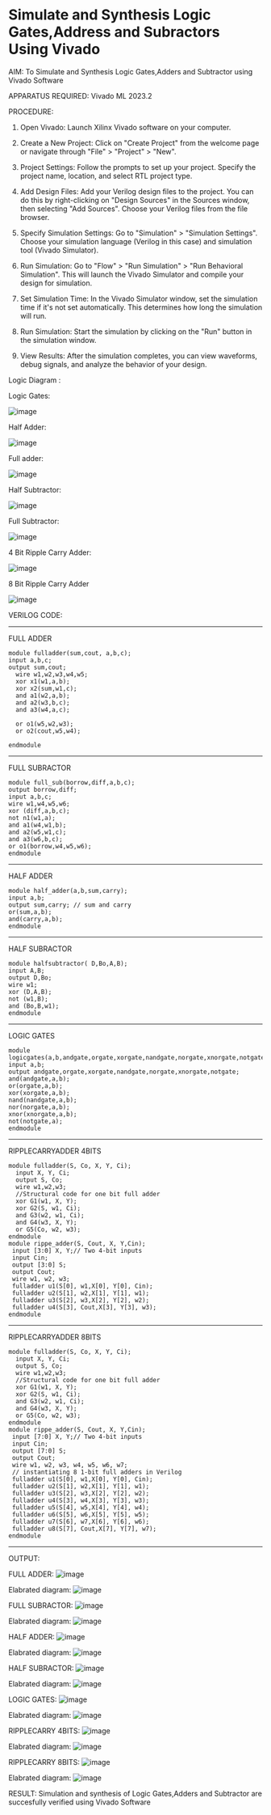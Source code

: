 # Simulate and Synthesis Logic Gates,Address and  Subractors Using Vivado 
AIM: To Simulate and Synthesis Logic Gates,Adders and Subtractor using Vivado Software

APPARATUS REQUIRED: Vivado ML 2023.2

PROCEDURE: 
1. Open Vivado: Launch Xilinx Vivado software on your computer.

2. Create a New Project: Click on "Create Project" from the welcome page or navigate through "File" > "Project" > "New".

3. Project Settings: Follow the prompts to set up your project. Specify the project name, location, and select RTL project type.

4. Add Design Files: Add your Verilog design files to the project. You can do this by right-clicking on "Design Sources" in the Sources window, then selecting "Add Sources". Choose your Verilog files from the file browser.

5. Specify Simulation Settings: Go to "Simulation" > "Simulation Settings". Choose your simulation language (Verilog in this case) and simulation tool (Vivado Simulator).

6. Run Simulation: Go to "Flow" > "Run Simulation" > "Run Behavioral Simulation". This will launch the Vivado Simulator and compile your design for simulation.

7. Set Simulation Time: In the Vivado Simulator window, set the simulation time if it's not set automatically. This determines how long the simulation will run.

8. Run Simulation: Start the simulation by clicking on the "Run" button in the simulation window.

9. View Results: After the simulation completes, you can view waveforms, debug signals, and analyze the behavior of your design.

Logic Diagram :

Logic Gates:

![image](https://github.com/navaneethans/VLSI-LAB-EXPERIMENTS/assets/6987778/ee17970c-3ac9-4603-881b-88e2825f41a4)


Half Adder:

![image](https://github.com/navaneethans/VLSI-LAB-EXPERIMENTS/assets/6987778/0e1ecb96-0c25-4556-832b-aeeedfdfe7b9)


Full adder:

![image](https://github.com/navaneethans/VLSI-LAB-EXPERIMENTS/assets/6987778/9bb3964c-438f-469d-a3de-c1cca6f323fb)


Half Subtractor:

![image](https://github.com/navaneethans/VLSI-LAB-EXPERIMENTS/assets/6987778/731470b7-eb4e-49f8-8bb7-2994052a7184)



Full Subtractor:

![image](https://github.com/navaneethans/VLSI-LAB-EXPERIMENTS/assets/6987778/d66f874b-c1f2-44b3-a035-7149b56430c1)


4 Bit Ripple Carry Adder:

![image](https://github.com/Madhan0302/VLSI-LAB-EXP-1/assets/160517887/24e31608-c29b-481e-82a4-4778e0967e45)


8 Bit Ripple Carry Adder

![image](https://github.com/navaneethans/VLSI-LAB-EXPERIMENTS/assets/6987778/7385a408-40a5-4203-8050-b72818622d79)



VERILOG CODE:

----------------------------------

FULL ADDER
~~~
module fulladder(sum,cout, a,b,c);
input a,b,c;
output sum,cout;
  wire w1,w2,w3,w4,w5;
  xor x1(w1,a,b);
  xor x2(sum,w1,c);  
  and a1(w2,a,b);
  and a2(w3,b,c);
  and a3(w4,a,c);
  
  or o1(w5,w2,w3);
  or o2(cout,w5,w4);
    
endmodule
~~~

---------------------------------

FULL SUBRACTOR
~~~
module full_sub(borrow,diff,a,b,c);
output borrow,diff;
input a,b,c;
wire w1,w4,w5,w6;
xor (diff,a,b,c);
not n1(w1,a);
and a1(w4,w1,b);
and a2(w5,w1,c);
and a3(w6,b,c);
or o1(borrow,w4,w5,w6);
endmodule
~~~
-------------------------------------

HALF ADDER
~~~
module half_adder(a,b,sum,carry);
input a,b;
output sum,carry; // sum and carry
or(sum,a,b);
and(carry,a,b);
endmodule
~~~
-------------------------------------

HALF SUBRACTOR
~~~
module halfsubtractor( D,Bo,A,B);
input A,B;
output D,Bo;
wire w1;
xor (D,A,B);
not (w1,B);
and (Bo,B,w1);
endmodule
~~~
-------------------------------------

LOGIC GATES
~~~
module logicgates(a,b,andgate,orgate,xorgate,nandgate,norgate,xnorgate,notgate);
input a,b;
output andgate,orgate,xorgate,nandgate,norgate,xnorgate,notgate;
and(andgate,a,b);
or(orgate,a,b);
xor(xorgate,a,b);
nand(nandgate,a,b);  
nor(norgate,a,b);
xnor(xnorgate,a,b);
not(notgate,a);
endmodule
~~~
--------------------------------------

RIPPLECARRYADDER 4BITS
~~~
module fulladder(S, Co, X, Y, Ci);
  input X, Y, Ci;
  output S, Co;
  wire w1,w2,w3;
  //Structural code for one bit full adder
  xor G1(w1, X, Y);
  xor G2(S, w1, Ci);
  and G3(w2, w1, Ci);
  and G4(w3, X, Y);
  or G5(Co, w2, w3);
endmodule
module rippe_adder(S, Cout, X, Y,Cin);
 input [3:0] X, Y;// Two 4-bit inputs
 input Cin;
 output [3:0] S;
 output Cout;
 wire w1, w2, w3;
 fulladder u1(S[0], w1,X[0], Y[0], Cin);
 fulladder u2(S[1], w2,X[1], Y[1], w1);
 fulladder u3(S[2], w3,X[2], Y[2], w2);
 fulladder u4(S[3], Cout,X[3], Y[3], w3);
endmodule
~~~
-----------------------------------------------

RIPPLECARRYADDER 8BITS
~~~
module fulladder(S, Co, X, Y, Ci);
  input X, Y, Ci;
  output S, Co;
  wire w1,w2,w3;
  //Structural code for one bit full adder
  xor G1(w1, X, Y);
  xor G2(S, w1, Ci);
  and G3(w2, w1, Ci);
  and G4(w3, X, Y);
  or G5(Co, w2, w3);
endmodule
module rippe_adder(S, Cout, X, Y,Cin);
 input [7:0] X, Y;// Two 4-bit inputs
 input Cin;
 output [7:0] S;
 output Cout;
 wire w1, w2, w3, w4, w5, w6, w7;
 // instantiating 8 1-bit full adders in Verilog
 fulladder u1(S[0], w1,X[0], Y[0], Cin);
 fulladder u2(S[1], w2,X[1], Y[1], w1);
 fulladder u3(S[2], w3,X[2], Y[2], w2);
 fulladder u4(S[3], w4,X[3], Y[3], w3);
 fulladder u5(S[4], w5,X[4], Y[4], w4);
 fulladder u6(S[5], w6,X[5], Y[5], w5);
 fulladder u7(S[6], w7,X[6], Y[6], w6);
 fulladder u8(S[7], Cout,X[7], Y[7], w7);
endmodule
~~~
---------------------------------------------

OUTPUT:

FULL ADDER:
![image](https://github.com/Madhan0302/VLSI-LAB-EXP-1/assets/160517887/49703017-589b-4387-bce9-41bb6536c58b)

Elabrated diagram:
![image](https://github.com/Madhan0302/VLSI-LAB-EXP-1/assets/160517887/c81fbe8a-101e-439c-a654-302e3ee44dc2)


FULL SUBRACTOR:
![image](https://github.com/Madhan0302/VLSI-LAB-EXP-1/assets/160517887/699cf31c-70e9-4b48-bc18-c03af5b6c9ea)

Elabrated diagram:
![image](https://github.com/Madhan0302/VLSI-LAB-EXP-1/assets/160517887/0856e18e-ffb0-4faf-9bca-3c0876dd37ea)


HALF ADDER:
![image](https://github.com/Madhan0302/VLSI-LAB-EXP-1/assets/160517887/0a99c0fb-40a0-4dfb-8624-e1055d80199d)

Elabrated diagram:
![image](https://github.com/Madhan0302/VLSI-LAB-EXP-1/assets/160517887/9c2407e4-0716-4558-9c38-54d18cad4b0d)


HALF SUBRACTOR:
![image](https://github.com/Madhan0302/VLSI-LAB-EXP-1/assets/160517887/b11aa1ea-ac43-4b0b-8775-7e8629b269af)

Elabrated diagram:
![image](https://github.com/Madhan0302/VLSI-LAB-EXP-1/assets/160517887/0292da5b-9624-44c4-a137-00f7a689779c)


LOGIC GATES:
![image](https://github.com/Madhan0302/VLSI-LAB-EXP-1/assets/160517887/8e43809f-bb5e-496e-96eb-7ccc6bf0f302)

Elabrated diagram:
![image](https://github.com/Madhan0302/VLSI-LAB-EXP-1/assets/160517887/e2efc3da-e763-4fc5-80e0-51d31b599935)

RIPPLECARRY 4BITS:
![image](https://github.com/Madhan0302/VLSI-LAB-EXP-1/assets/160517887/da237107-78a8-4da8-a1b2-d8d6e53f0844)

Elabrated diagram:
![image](https://github.com/Madhan0302/VLSI-LAB-EXP-1/assets/160517887/8b732261-f621-4c63-b3bc-85531e02665c)


RIPPLECARRY 8BITS:
![image](https://github.com/Madhan0302/VLSI-LAB-EXP-1/assets/160517887/2784f922-7c6e-4581-b6b7-e7c65f6703a9)


Elabrated diagram:
![image](https://github.com/Madhan0302/VLSI-LAB-EXP-1/assets/160517887/91d2a1c6-1fdf-4e2c-9514-1642e542885e)





RESULT:
      Simulation and synthesis of Logic Gates,Adders and Subtractor are succesfully verified using Vivado Software

